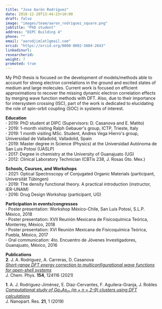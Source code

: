 ```yaml
---
title: "Jose Aarón Rodríguez"
date: 2018-12-20T13:44:23+10:00
draft: false
image: "images/team/aaron_rodriguez_square.png"
jobtitle: "PhD student"
address: "DIPC Building 4"
phone: ""
email: "aarodjim[at]gmail.com"
orcid: "https://orcid.org/0000-0002-5604-2643"
linkedinurl:
researcherid:
weight: 7
promoted: true
---
```


My PhD thesis is focused on the development of models/methods able to account for strong electron correlations in the ground and excited states of medium and large molecules. Current work is focused on efficient approximations to recover the missing dynamic electron correlation effects by merging wave function methods with DFT. Also, due to their importance for intersystem crossing (ISC), part of the work is dedicated to elucidating the role of spin-orbit coupling (SOC) in systems of interest.

**Education**<br>
**·** 2019: PhD student at DIPC (Supervisors: D. Casanova and E. Matito)<br>
**·** 2019: 1-month visiting Ralph Gebauer's group, ICTP, Trieste, Italy<br>
**·** 2019: 1 month visiting MSc. Student, Andres Vega Hierro's group, Universidad de Valladolid, Valladolid, Spain<br>
**·** 2019: Master degree in Science (Physics) at the Universidad Autónoma de San Luis Potosí (UASLP)<br>
**·** 2017: Degree in chemistry at the University of Guanajuato (UG)<br>
**·** 2012: Clinical Laboratory Technician (CBTis 238, J. Rosas Gto. Mex.)<br>

**Schools, Courses, and Workshops**<br>
**·** 2021: Optical Spectroscopy of Conjugated Organic Materials (participant, Universität Tübingen)<br>
**·** 2019: The density functional theory. A practical introduction (instructor, IER-UNAM)<br>
**·** 2016: Drug Design Workshop (participant, UG)<br>

**Participation in events/congresses**<br>
**·** Poster presentation: Workshop México-Chile, San Luis Potosí, S.L.P. México, 2018<br>
**·** Poster presentation: XVII Reunión Mexicana de Fisicoquímica Teórica, Monterrey, México, 2018<br>
**·** Poster presentation: XVI Reunión Mexicana de Fisicoquímica Teórica, Puebla, México, 2017<br>
**·** Oral communication: 4to. Encuentro de Jóvenes Investigadores, Guanajuato, México, 2016

**Publications**<br>
**2**. J. A. Rodríguez, A. Carreras, D. Casanova <br>
_[Short-range DFT energy correction to multiconfigurational wave functions for open-shell systems](https://aip.scitation.org/doi/10.1063/5.0046404)_ <br>
J. Chem. Phys. **154**, 124116 (2021)

**1**. A. J. Rodríguez-Jiménez, E. Díaz-Cervantes, F. Aguilera-Granja, J. Robles <br>
_[Computational study of Ga<sub>n</sub>As<sub>m</sub> (m + n = 2–9) clusters using DFT calculations](https://link.springer.com/article/10.1007/s11051-019-4664-5)_ <br>
J. Nanopart. Res. **21**, 1 (2019)
